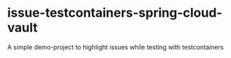# issue-testcontainers-spring-cloud-vault
A simple demo-project to highlight issues while testing with testcontainers
